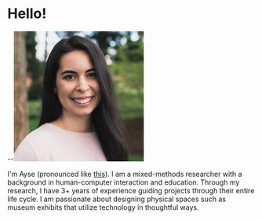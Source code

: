 
# Hello!

--![](/static/ayse-2.png/)

I'm Ayse \(pronounced like <a href="https://forvo.com/word/ay%C5%9Fe/" target="_blank">this</a>\). I am a mixed-methods researcher with a background in human-computer interaction and education. Through my research, I have 3+ years of experience guiding projects through their entire life cycle. I am passionate about designing physical spaces such as museum exhibits that utilize technology in thoughtful ways.
